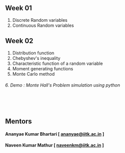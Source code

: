 ## Week 01
1. Discrete Random variables 
2. Continuous Random variables 
## Week 02
1. Distribution function
2. Chebyshev's inequality
3. Characteristic function of a random variable
4. Moment generating functions 
5. Monte Carlo method
###### 6. Demo : Monte Hall's Problem simulation using python

<br><br>

## Mentors
#### Ananyae Kumar Bhartari [ ananyae@iitk.ac.in ]
#### Naveen Kumar Mathur [ naveenkm@iitk.ac.in ]
